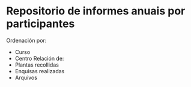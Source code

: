 # Repositorio de informes anuais por participantes
Ordenación por:
- Curso
- Centro
Relación de:
- Plantas recollidas
- Enquisas realizadas
- Arquivos 

